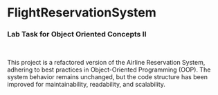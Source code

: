 # FlightReservationSystem

### Lab Task for Object Oriented Concepts II
<br>

This project is a refactored version of the Airline Reservation System, adhering to best practices in Object-Oriented Programming (OOP). The system behavior remains unchanged, but the code structure has been improved for maintainability, readability, and scalability.
